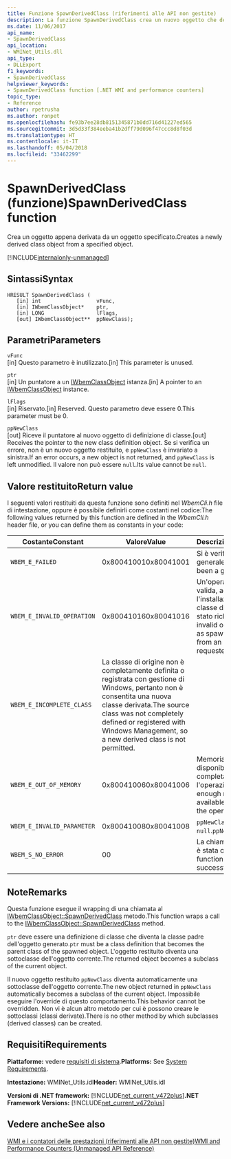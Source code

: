 ```yaml
---
title: Funzione SpawnDerivedClass (riferimenti alle API non gestite)
description: La funzione SpawnDerivedClass crea un nuovo oggetto che deriva da un oggetto.
ms.date: 11/06/2017
api_name:
- SpawnDerivedClass
api_location:
- WMINet_Utils.dll
api_type:
- DLLExport
f1_keywords:
- SpawnDerivedClass
helpviewer_keywords:
- SpawnDerivedClass function [.NET WMI and performance counters]
topic_type:
- Reference
author: rpetrusha
ms.author: ronpet
ms.openlocfilehash: fe93b7ee28db8151345871b0dd716d41227ed565
ms.sourcegitcommit: 3d5d33f384eeba41b2dff79d096f47ccc8d8f03d
ms.translationtype: HT
ms.contentlocale: it-IT
ms.lasthandoff: 05/04/2018
ms.locfileid: "33462299"
---
```

# <a name="spawnderivedclass-function"></a><span data-ttu-id="27757-103">SpawnDerivedClass (funzione)</span><span class="sxs-lookup"><span data-stu-id="27757-103">SpawnDerivedClass function</span></span>
<span data-ttu-id="27757-104">Crea un oggetto appena derivata da un oggetto specificato.</span><span class="sxs-lookup"><span data-stu-id="27757-104">Creates a newly derived class object from a specified object.</span></span>    
  
[!INCLUDE[internalonly-unmanaged](../../../../includes/internalonly-unmanaged.md)]
  
## <a name="syntax"></a><span data-ttu-id="27757-105">Sintassi</span><span class="sxs-lookup"><span data-stu-id="27757-105">Syntax</span></span>  
  
```  
HRESULT SpawnDerivedClass (
   [in] int                  vFunc, 
   [in] IWbemClassObject*    ptr, 
   [in] LONG                 lFlags,
   [out] IWbemClassObject**  ppNewClass); 
```  

## <a name="parameters"></a><span data-ttu-id="27757-106">Parametri</span><span class="sxs-lookup"><span data-stu-id="27757-106">Parameters</span></span>

`vFunc`  
<span data-ttu-id="27757-107">[in] Questo parametro è inutilizzato.</span><span class="sxs-lookup"><span data-stu-id="27757-107">[in] This parameter is unused.</span></span>

`ptr`  
<span data-ttu-id="27757-108">[in] Un puntatore a un [IWbemClassObject](https://msdn.microsoft.com/library/aa391433%28v=vs.85%29.aspx) istanza.</span><span class="sxs-lookup"><span data-stu-id="27757-108">[in] A pointer to an [IWbemClassObject](https://msdn.microsoft.com/library/aa391433%28v=vs.85%29.aspx) instance.</span></span>

`lFlags`  
<span data-ttu-id="27757-109">[in] Riservato.</span><span class="sxs-lookup"><span data-stu-id="27757-109">[in] Reserved.</span></span> <span data-ttu-id="27757-110">Questo parametro deve essere 0.</span><span class="sxs-lookup"><span data-stu-id="27757-110">This parameter must be 0.</span></span>

`ppNewClass`  
<span data-ttu-id="27757-111">[out] Riceve il puntatore al nuovo oggetto di definizione di classe.</span><span class="sxs-lookup"><span data-stu-id="27757-111">[out] Receives the pointer to the new class definition object.</span></span> <span data-ttu-id="27757-112">Se si verifica un errore, non è un nuovo oggetto restituito, e `ppNewClass` è invariato a sinistra.</span><span class="sxs-lookup"><span data-stu-id="27757-112">If an error occurs, a new object is not returned, and `ppNewClass` is left unmodified.</span></span> <span data-ttu-id="27757-113">Il valore non può essere `null`.</span><span class="sxs-lookup"><span data-stu-id="27757-113">Its value cannot be `null`.</span></span>

## <a name="return-value"></a><span data-ttu-id="27757-114">Valore restituito</span><span class="sxs-lookup"><span data-stu-id="27757-114">Return value</span></span>

<span data-ttu-id="27757-115">I seguenti valori restituiti da questa funzione sono definiti nel *WbemCli.h* file di intestazione, oppure è possibile definirli come costanti nel codice:</span><span class="sxs-lookup"><span data-stu-id="27757-115">The following values returned by this function are defined in the *WbemCli.h* header file, or you can define them as constants in your code:</span></span>

|<span data-ttu-id="27757-116">Costante</span><span class="sxs-lookup"><span data-stu-id="27757-116">Constant</span></span>  |<span data-ttu-id="27757-117">Valore</span><span class="sxs-lookup"><span data-stu-id="27757-117">Value</span></span>  |<span data-ttu-id="27757-118">Descrizione</span><span class="sxs-lookup"><span data-stu-id="27757-118">Description</span></span>  |
|---------|---------|---------|
| `WBEM_E_FAILED` | <span data-ttu-id="27757-119">0x80041001</span><span class="sxs-lookup"><span data-stu-id="27757-119">0x80041001</span></span> | <span data-ttu-id="27757-120">Si è verificato un errore generale.</span><span class="sxs-lookup"><span data-stu-id="27757-120">There has been a general failure.</span></span> |
| `WBEM_E_INVALID_OPERATION` | <span data-ttu-id="27757-121">0x80041016</span><span class="sxs-lookup"><span data-stu-id="27757-121">0x80041016</span></span> | <span data-ttu-id="27757-122">Un'operazione non valida, ad esempio l'installazione di una classe da un'istanza, è stato richiesto.</span><span class="sxs-lookup"><span data-stu-id="27757-122">An invalid operation, such as spawning a class from an instance, was requested.</span></span> |
| `WBEM_E_INCOMPLETE_CLASS` | <span data-ttu-id="27757-123">La classe di origine non è completamente definita o registrata con gestione di Windows, pertanto non è consentita una nuova classe derivata.</span><span class="sxs-lookup"><span data-stu-id="27757-123">The source class was not completely defined or registered with Windows Management, so a new derived class is not permitted.</span></span> |
| `WBEM_E_OUT_OF_MEMORY` | <span data-ttu-id="27757-124">0x80041006</span><span class="sxs-lookup"><span data-stu-id="27757-124">0x80041006</span></span> | <span data-ttu-id="27757-125">Memoria insufficiente è disponibile per completare l'operazione.</span><span class="sxs-lookup"><span data-stu-id="27757-125">Not enough memory is available to complete the operation.</span></span> |
| `WBEM_E_INVALID_PARAMETER` | <span data-ttu-id="27757-126">0x80041008</span><span class="sxs-lookup"><span data-stu-id="27757-126">0x80041008</span></span> | <span data-ttu-id="27757-127">`ppNewClass` è `null`.</span><span class="sxs-lookup"><span data-stu-id="27757-127">`ppNewClass` is `null`.</span></span> |
| `WBEM_S_NO_ERROR` | <span data-ttu-id="27757-128">0</span><span class="sxs-lookup"><span data-stu-id="27757-128">0</span></span> | <span data-ttu-id="27757-129">La chiamata di funzione è stata completata.</span><span class="sxs-lookup"><span data-stu-id="27757-129">The function call was successful.</span></span>  |
  
## <a name="remarks"></a><span data-ttu-id="27757-130">Note</span><span class="sxs-lookup"><span data-stu-id="27757-130">Remarks</span></span>

<span data-ttu-id="27757-131">Questa funzione esegue il wrapping di una chiamata al [IWbemClassObject::SpawnDerivedClass](https://msdn.microsoft.com/library/aa391436(v=vs.85).aspx) metodo.</span><span class="sxs-lookup"><span data-stu-id="27757-131">This function wraps a call to the [IWbemClassObject::SpawnDerivedClass](https://msdn.microsoft.com/library/aa391436(v=vs.85).aspx) method.</span></span>

<span data-ttu-id="27757-132">`ptr` deve essere una definizione di classe che diventa la classe padre dell'oggetto generato.</span><span class="sxs-lookup"><span data-stu-id="27757-132">`ptr` must be a class definition that becomes the parent class of the spawned object.</span></span> <span data-ttu-id="27757-133">L'oggetto restituito diventa una sottoclasse dell'oggetto corrente.</span><span class="sxs-lookup"><span data-stu-id="27757-133">The returned object becomes a subclass of the current object.</span></span>

<span data-ttu-id="27757-134">Il nuovo oggetto restituito `ppNewClass` diventa automaticamente una sottoclasse dell'oggetto corrente.</span><span class="sxs-lookup"><span data-stu-id="27757-134">The new object returned in `ppNewClass` automatically becomes a subclass of the current object.</span></span> <span data-ttu-id="27757-135">Impossibile eseguire l'override di questo comportamento.</span><span class="sxs-lookup"><span data-stu-id="27757-135">This behavior cannot be overridden.</span></span> <span data-ttu-id="27757-136">Non vi è alcun altro metodo per cui è possono creare le sottoclassi (classi derivate).</span><span class="sxs-lookup"><span data-stu-id="27757-136">There is no other method by which subclasses (derived classes) can be created.</span></span>

## <a name="requirements"></a><span data-ttu-id="27757-137">Requisiti</span><span class="sxs-lookup"><span data-stu-id="27757-137">Requirements</span></span>  
 <span data-ttu-id="27757-138">**Piattaforme:** vedere [requisiti di sistema](../../../../docs/framework/get-started/system-requirements.md).</span><span class="sxs-lookup"><span data-stu-id="27757-138">**Platforms:** See [System Requirements](../../../../docs/framework/get-started/system-requirements.md).</span></span>  
  
 <span data-ttu-id="27757-139">**Intestazione:** WMINet_Utils.idl</span><span class="sxs-lookup"><span data-stu-id="27757-139">**Header:** WMINet_Utils.idl</span></span>  
  
 <span data-ttu-id="27757-140">**Versioni di .NET framework:** [!INCLUDE[net_current_v472plus](../../../../includes/net-current-v472plus.md)]</span><span class="sxs-lookup"><span data-stu-id="27757-140">**.NET Framework Versions:** [!INCLUDE[net_current_v472plus](../../../../includes/net-current-v472plus.md)]</span></span>  
  
## <a name="see-also"></a><span data-ttu-id="27757-141">Vedere anche</span><span class="sxs-lookup"><span data-stu-id="27757-141">See also</span></span>  
[<span data-ttu-id="27757-142">WMI e i contatori delle prestazioni (riferimenti alle API non gestite)</span><span class="sxs-lookup"><span data-stu-id="27757-142">WMI and Performance Counters (Unmanaged API Reference)</span></span>](index.md)
